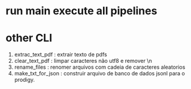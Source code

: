 # run __main__ execute all pipelines

# other CLI 
1. extrac_text_pdf : extrair texto de pdfs
2. clear_text_pdf : limpar caracteres não utf8 e remover \n
3. rename_files : renomer arquivos com cadeia de caracteres aleatorios
4. make_txt_for_json : construir arquivo de banco de dados jsonl para o prodigy.
